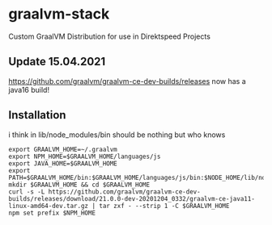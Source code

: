 # graalvm-stack
Custom GraalVM Distribution for use in Direktspeed Projects

## Update 15.04.2021 
https://github.com/graalvm/graalvm-ce-dev-builds/releases now has a java16 build!


## Installation
i think in lib/node_modules/bin should be nothing but who knows
``` 
export GRAALVM_HOME=~/.graalvm
export NPM_HOME=$GRAALVM_HOME/languages/js
export JAVA_HOME=$GRAALVM_HOME
export PATH=$GRAALVM_HOME/bin:$GRAALVM_HOME/languages/js/bin:$NODE_HOME/lib/node_modules/bin
mkdir $GRAALVM_HOME && cd $GRAALVM_HOME
curl -s -L https://github.com/graalvm/graalvm-ce-dev-builds/releases/download/21.0.0-dev-20201204_0332/graalvm-ce-java11-linux-amd64-dev.tar.gz | tar zxf - --strip 1 -C $GRAALVM_HOME
npm set prefix $NPM_HOME
``` 
